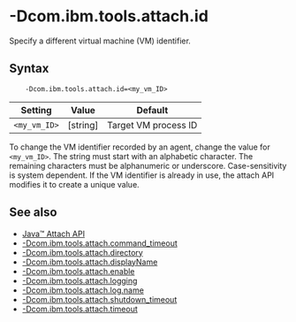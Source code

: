 <!--
* Copyright (c) 2017, 2021 IBM Corp. and others
*
* This program and the accompanying materials are made
* available under the terms of the Eclipse Public License 2.0
* which accompanies this distribution and is available at
* https://www.eclipse.org/legal/epl-2.0/ or the Apache
* License, Version 2.0 which accompanies this distribution and
* is available at https://www.apache.org/licenses/LICENSE-2.0.
*
* This Source Code may also be made available under the
* following Secondary Licenses when the conditions for such
* availability set forth in the Eclipse Public License, v. 2.0
* are satisfied: GNU General Public License, version 2 with
* the GNU Classpath Exception [1] and GNU General Public
* License, version 2 with the OpenJDK Assembly Exception [2].
*
* [1] https://www.gnu.org/software/classpath/license.html
* [2] http://openjdk.java.net/legal/assembly-exception.html
*
* SPDX-License-Identifier: EPL-2.0 OR Apache-2.0 OR GPL-2.0 WITH
* Classpath-exception-2.0 OR LicenseRef-GPL-2.0 WITH Assembly-exception
-->

# -Dcom.ibm.tools.attach.id

Specify a different virtual machine (VM) identifier.

## Syntax

        -Dcom.ibm.tools.attach.id=<my_vm_ID>

|  Setting         | Value    | Default                  |
|------------------|----------|--------------------------|
| `<my_vm_ID>`   | [string] | Target VM process ID     |

To change the VM identifier recorded by an agent, change the value for `<my_vm_ID>`. The string must start with an alphabetic character. The remaining characters must be alphanumeric or underscore. Case-sensitivity is system dependent. If the VM identifier is already in use, the attach API modifies it to create a unique value.

## See also

- [Java&trade; Attach API](attachapi.md)
- [-Dcom.ibm.tools.attach.command_timeout](dcomibmtoolsattachcommand_timeout.md)
- [-Dcom.ibm.tools.attach.directory](dcomibmtoolsattachdirectory.md)
- [-Dcom.ibm.tools.attach.displayName](dcomibmtoolsattachdisplayname.md)
- [-Dcom.ibm.tools.attach.enable](dcomibmtoolsattachenable.md)
- [-Dcom.ibm.tools.attach.logging](dcomibmtoolsattachlogging.md)
- [-Dcom.ibm.tools.attach.log.name](dcomibmtoolsattachlogname.md)
- [-Dcom.ibm.tools.attach.shutdown_timeout](dcomibmtoolsattachshutdown_timeout.md)
- [-Dcom.ibm.tools.attach.timeout](dcomibmtoolsattachtimeout.md)


<!-- ==== END OF TOPIC ==== dcomibmtoolsattachid.md ==== -->
